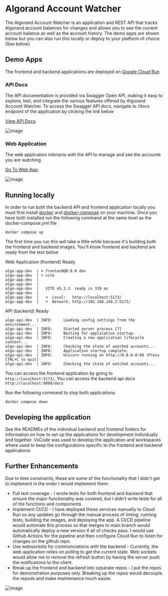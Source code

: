 # Algorand Account Watcher

The Algorand Account Watcher is an application and REST API that tracks Algorand account balances for changes and allows you to see the current account balance as well as the account history. The demo apps are shown below but you can also run this locally or deploy to your platform of choice (See below)

## Demo Apps

The frontend and backend applications are deployed on [Google Cloud Run](https://cloud.google.com/run?hl=en)
### API Docs 
The API documentation is provided via Swagger Open API, making it easy to explore, test, and integrate the various features offered by Algorand Account Watcher. To access the Swagger API docs, navigate to /docs endpoint of the application by clicking the link below


[View API Docs](https://algo-api-qjbijoctfa-uc.a.run.app/docs#/).

![image](https://storage.googleapis.com/algorand-account-watcher/algorand-account-watcher-api.png)

### Web Application
The web application interacts with the API to manage and see the accounts you are watching.

[Go To Web App](https://algo-app-qjbijoctfa-uc.a.run.app/).

![image](https://storage.googleapis.com/algorand-account-watcher/algorand-account-watcher-app.png)


## Running locally
In order to run both the backend API and frontend application locally you must first install [docker](https://docs.docker.com/engine/install/) and [docker-compose](https://docs.docker.com/compose/install/) on your machine.  Once you have both installed run the following command at the same level as the docker-compose.yml file

```
docker compose up
```

The first time you run this will take a little while because it's building both the frontend and backend images. You'll know frontend and backend are ready from the text below

Web Application (frontend) Ready
```
algo-app-dev  | > frontend@0.0.0 dev
algo-app-dev  | > vite
algo-app-dev  | 
algo-app-dev  | 
algo-app-dev  |   VITE v5.3.3  ready in 339 ms
algo-app-dev  | 
algo-app-dev  |   ➜  Local:   http://localhost:5173/
algo-app-dev  |   ➜  Network: http://192.168.144.2:5173/
```
API (backend) Ready
```
algo-api-dev  | INFO:     Loading config settings from the environment...
algo-api-dev  | INFO:     Started server process [7]
algo-api-dev  | INFO:     Waiting for application startup.
algo-api-dev  | INFO:     Creating a new application lifecycle context...
algo-api-dev  | INFO:     Checking the state of watched accounts...
algo-api-dev  | INFO:     Application startup complete.
algo-api-dev  | INFO:     Uvicorn running on http://0.0.0.0:80 (Press CTRL+C to quit)
algo-api-dev  | INFO:     Checking the state of watched accounts...
```
You can access the frontend application by going to `http://localhost:5173/`, You can access the backend api docs `http://localhost:8000/docs`

Run the following command to stop both applications

```
docker compose down
```

## Developing the application
See the READMEs of the individual backend and frontend folders for information on how to set up the applications for development individually and together. VsCode was used to develop the application and workspaces where used to keep the configurations specific to the frontend and backend applications



## Further Enhancements
Due to time constraints, these are some of the functionality that I didn't get to implement in the order I would implement them:

- Full test coverage - I wrote tests for both frontend and backend that ensure the major functionality was covered, but I didn't write tests for all of the functions and components
- Implement CI/CD - I have deployed these services manually to Cloud Run so any updates go through the manual process of linting, running tests, building the images, and deploying the app. A CI/CD pipeline would automate this process so that merges to main branch would automatically deploy a new version if all of checks pass. I would use Github Actions for the pipeline and then configure Cloud Run to listen for changes on the github repo.
- Use websockets for communciations with the backend - Currently, the web application relies on polling to get the current state. Web sockets would allow me to remove the refresh button by having the server push the notifications to the client.
- Break up the frontend and backend into separate repos - I put the repos for demonstration purposes only. Breaking up the repos would decouple the repods and make maintenance much easier. 

![image](https://i.giphy.com/media/73oW01Plu9O5HAOdEH/giphy.gif)
